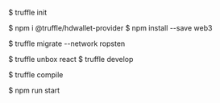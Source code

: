 $ truffle init

$ npm i @truffle/hdwallet-provider
$ npm install --save web3

$ truffle migrate --network ropsten

$ truffle unbox react
$ truffle develop

$ truffle compile

$ npm run start


